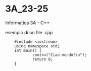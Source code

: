 # 3A_23-25
Informatica 3A - C++


esempio di un file .cpp 

        
        #include <iostream>
        using namespace std;
        int main() {
                cout<<("Ciao mondo!\n");
                return 0;
        }


